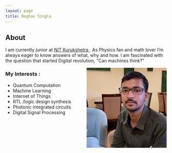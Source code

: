 ```yaml
---
layout: page
title: Raghav Singla
---
```

<h2>About</h2>
<p>I am currently junior  at <a href="http://www.nitkkr.ac.in/" >NIT Kurukshetra </a>.
As Physics fan and math lover I’m always eager to know answers 
of what, why and how. I am fascinated with the question that started Digital revolution, "Can machines think?"
</p>
<img  src="/assets/My.jpeg" alt="My picture" width="250" height="250" align="right"/>

<h3> <b> My  Interests : </b></h3>
<ul> 
  <li>Quantum Computation </li>
  <li>Machine Learning</li>
  <li>Internet of Things </li>
  <li>RTL /logic design synthesis </li>
  <li>Photonic integrated circuits</li>
  <li>Digital Signal Processing </li>
 </ul>
  
